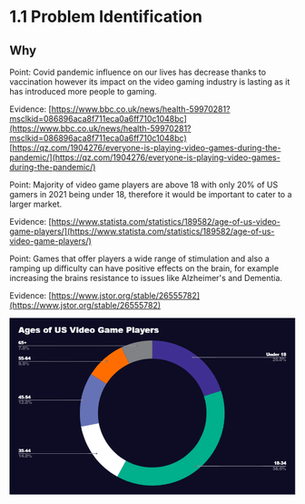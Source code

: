 # 1.1 Problem Identification

## Why

Point: Covid pandemic influence on our lives has decrease thanks to vaccination however its impact on the video gaming industry is lasting as it has introduced more people to gaming.

Evidence: [https://www.bbc.co.uk/news/health-59970281?msclkid=086896aca8f711eca0a6ff710c1048bc](https://www.bbc.co.uk/news/health-59970281?msclkid=086896aca8f711eca0a6ff710c1048bc) [https://qz.com/1904276/everyone-is-playing-video-games-during-the-pandemic/](https://qz.com/1904276/everyone-is-playing-video-games-during-the-pandemic/)

Point: Majority of video game players are above 18 with only 20% of US gamers in 2021 being under 18, therefore it would be important to cater to a larger market.

Evidence: [https://www.statista.com/statistics/189582/age-of-us-video-game-players/](https://www.statista.com/statistics/189582/age-of-us-video-game-players/)

Point: Games that offer players a wide range of stimulation and also a ramping up difficulty can have positive effects on the brain, for example increasing the brains resistance to issues like Alzheimer's and Dementia.

Evidence: [https://www.jstor.org/stable/26555782](https://www.jstor.org/stable/26555782)

![Source made by me, Data from ESA (2021)](../.gitbook/assets/screenshot.png)
